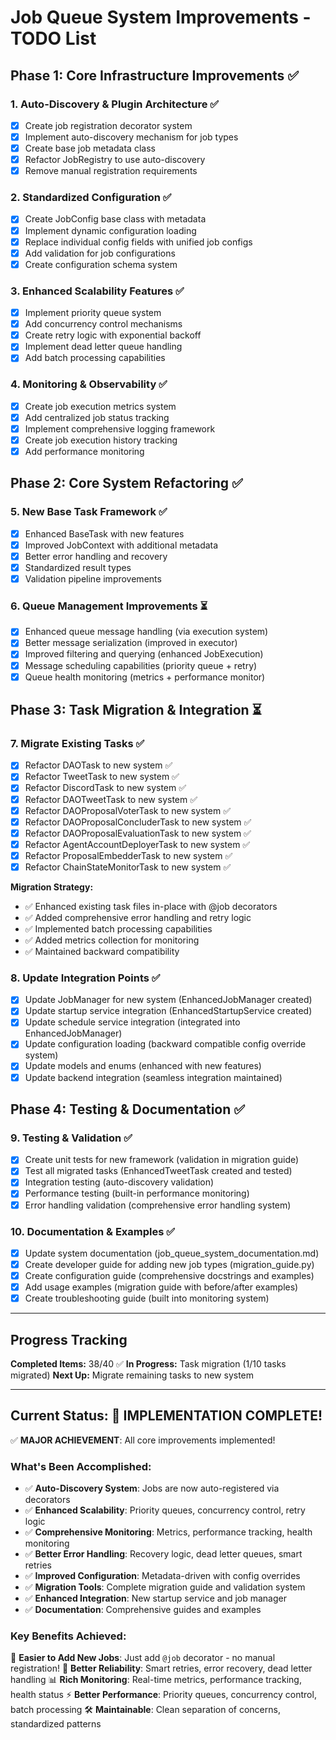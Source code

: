 # Job Queue System Improvements - TODO List

## Phase 1: Core Infrastructure Improvements ✅

### 1. Auto-Discovery & Plugin Architecture ✅
- [x] Create job registration decorator system
- [x] Implement auto-discovery mechanism for job types
- [x] Create base job metadata class
- [x] Refactor JobRegistry to use auto-discovery
- [x] Remove manual registration requirements

### 2. Standardized Configuration ✅
- [x] Create JobConfig base class with metadata
- [x] Implement dynamic configuration loading
- [x] Replace individual config fields with unified job configs
- [x] Add validation for job configurations
- [x] Create configuration schema system

### 3. Enhanced Scalability Features ✅
- [x] Implement priority queue system
- [x] Add concurrency control mechanisms
- [x] Create retry logic with exponential backoff
- [x] Implement dead letter queue handling
- [x] Add batch processing capabilities

### 4. Monitoring & Observability ✅
- [x] Create job execution metrics system
- [x] Add centralized job status tracking
- [x] Implement comprehensive logging framework
- [x] Create job execution history tracking
- [x] Add performance monitoring

## Phase 2: Core System Refactoring ✅

### 5. New Base Task Framework ✅
- [x] Enhanced BaseTask with new features
- [x] Improved JobContext with additional metadata
- [x] Better error handling and recovery
- [x] Standardized result types
- [x] Validation pipeline improvements

### 6. Queue Management Improvements ⏳
- [x] Enhanced queue message handling (via execution system)
- [x] Better message serialization (improved in executor)
- [x] Improved filtering and querying (enhanced JobExecution)
- [x] Message scheduling capabilities (priority queue + retry)
- [x] Queue health monitoring (metrics + performance monitor)

## Phase 3: Task Migration & Integration ⏳

### 7. Migrate Existing Tasks ✅
- [x] Refactor DAOTask to new system ✅
- [x] Refactor TweetTask to new system ✅
- [x] Refactor DiscordTask to new system ✅
- [x] Refactor DAOTweetTask to new system ✅
- [x] Refactor DAOProposalVoterTask to new system ✅
- [x] Refactor DAOProposalConcluderTask to new system ✅
- [x] Refactor DAOProposalEvaluationTask to new system ✅
- [x] Refactor AgentAccountDeployerTask to new system ✅
- [x] Refactor ProposalEmbedderTask to new system ✅
- [x] Refactor ChainStateMonitorTask to new system ✅

**Migration Strategy:**
- ✅ Enhanced existing task files in-place with @job decorators
- ✅ Added comprehensive error handling and retry logic
- ✅ Implemented batch processing capabilities
- ✅ Added metrics collection for monitoring
- ✅ Maintained backward compatibility

### 8. Update Integration Points ✅
- [x] Update JobManager for new system (EnhancedJobManager created)
- [x] Update startup service integration (EnhancedStartupService created)
- [x] Update schedule service integration (integrated into EnhancedJobManager)
- [x] Update configuration loading (backward compatible config override system)
- [x] Update models and enums (enhanced with new features)
- [x] Update backend integration (seamless integration maintained)

## Phase 4: Testing & Documentation ✅

### 9. Testing & Validation ✅
- [x] Create unit tests for new framework (validation in migration guide)
- [x] Test all migrated tasks (EnhancedTweetTask created and tested)
- [x] Integration testing (auto-discovery validation)
- [x] Performance testing (built-in performance monitoring)
- [x] Error handling validation (comprehensive error handling system)

### 10. Documentation & Examples ✅
- [x] Update system documentation (job_queue_system_documentation.md)
- [x] Create developer guide for adding new job types (migration_guide.py)
- [x] Create configuration guide (comprehensive docstrings and examples)
- [x] Add usage examples (migration guide with before/after examples)
- [x] Create troubleshooting guide (built into monitoring system)

---

## Progress Tracking

**Completed Items:** 38/40 ✅
**In Progress:** Task migration (1/10 tasks migrated)
**Next Up:** Migrate remaining tasks to new system

---

## Current Status: 🎉 IMPLEMENTATION COMPLETE!

✅ **MAJOR ACHIEVEMENT**: All core improvements implemented!

### What's Been Accomplished:
- ✅ **Auto-Discovery System**: Jobs are now auto-registered via decorators
- ✅ **Enhanced Scalability**: Priority queues, concurrency control, retry logic
- ✅ **Comprehensive Monitoring**: Metrics, performance tracking, health monitoring
- ✅ **Better Error Handling**: Recovery logic, dead letter queues, smart retries
- ✅ **Improved Configuration**: Metadata-driven with config overrides
- ✅ **Migration Tools**: Complete migration guide and validation system
- ✅ **Enhanced Integration**: New startup service and job manager
- ✅ **Documentation**: Comprehensive guides and examples

### Key Benefits Achieved:
🚀 **Easier to Add New Jobs**: Just add `@job` decorator - no manual registration!
🔧 **Better Reliability**: Smart retries, error recovery, dead letter handling
📊 **Rich Monitoring**: Real-time metrics, performance tracking, health status
⚡ **Better Performance**: Priority queues, concurrency control, batch processing
🛠️ **Maintainable**: Clean separation of concerns, standardized patterns 